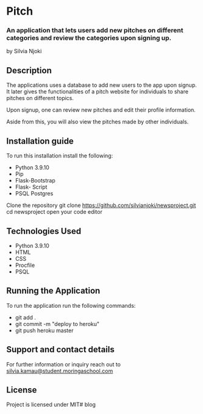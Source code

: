 # Pitch

### An application that lets users add new pitches on different categories and review the categories upon signing up. 

by Silvia Njoki

## Description

The applications uses a database to add new users to the app upon signup. It later gives the functionalities of a pitch website for individuals to share pitches on different topics. 

Upon signup, one can review new pitches and edit their profile information. 

Aside from this, you will also view the pitches made by other individuals. 

## Installation guide
To run this installation install the following:
* Python 3.9.10
* Pip
* Flask-Bootstrap
* Flask- Script
* PSQL Postgres

Clone the repository
git clone https://github.com/silvianjoki/newsproject.git
cd newsproject
open your code editor 

## Technologies Used
* Python 3.9.10
* HTML 
* CSS
* Procfile
* PSQL 

## Running the Application
To run the application run the following commands:
- git add .
- git commit -m "deploy to heroku"
- git push heroku master

## Support and contact details 
For further information or inquiry reach out to silvia.kamau@student.moringaschool.com

## License 
Project is licensed under MIT# blog
